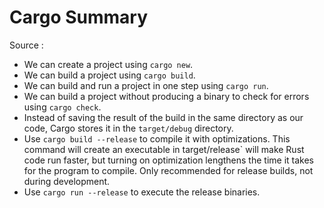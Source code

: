 # Cargo Summary

Source : [](https://doc.rust-lang.org/book/ch01-03-hello-cargo.html)

- We can create a project using `cargo new`.
- We can build a project using `cargo build`.
- We can build and run a project in one step using `cargo run`.
- We can build a project without producing a binary to check for errors using `cargo check`.
- Instead of saving the result of the build in the same directory as our code, Cargo stores it in the `target/debug` directory.
- Use `cargo build --release` to compile it with optimizations. This command will create an executable in   target/release` will make Rust code run faster, but turning on optimization lengthens the time it takes for the program to compile. Only recommended for release builds, not during development.
- Use `cargo run --release` to execute the release binaries. 